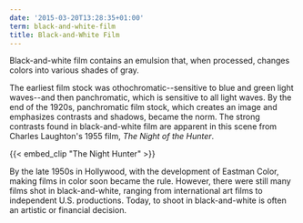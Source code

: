 ```yaml
---
date: '2015-03-20T13:28:35+01:00'
term: black-and-white-film
title: Black-and-White Film
---
```


Black-and-white film contains an emulsion that, when processed,
changes colors into various shades of gray.<!--more-->

The earliest film stock was othochromatic--sensitive to blue and green
light waves--and then panchromatic, which is sensitive to all light
waves. By the end of the 1920s, panchromatic film stock, which creates
an image and emphasizes contrasts and shadows, became the norm. The
strong contrasts found in black-and-white film are apparent in this
scene from Charles Laughton's 1955 film, <i>The Night of the Hunter</i>.

{{< embed_clip "The Night Hunter" >}}

By the late 1950s in Hollywood, with the development of Eastman Color,
making films in color soon became the rule. However, there were still
many films shot in black-and-white, ranging from international art
films to independent U.S. productions. Today, to shoot in
black-and-white is often an artistic or financial decision.